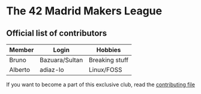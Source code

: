 # The 42 Madrid Makers League

## Official list of contributors

|Member|Login|Hobbies|
|---|---|---|
|Bruno|Bazuara/Sultan|Breaking stuff|
|Alberto|adiaz-lo|Linux/FOSS|

If you want to become a part of this exclusive club, read the [contributing file](CONTRIBUTING.md)
